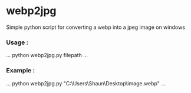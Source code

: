 # webp2jpg

Simple python script for converting a webp into a jpeg image on windows

### Usage :
...
python webp2jpg.py filepath
...

### Example : 
...
python webp2jpg.py "C:\Users\Shaun\Desktop\image.webp"
...
